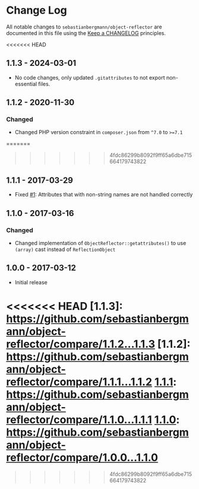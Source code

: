 # Change Log

All notable changes to `sebastianbergmann/object-reflector` are documented in this file using the [Keep a CHANGELOG](http://keepachangelog.com/) principles.

<<<<<<< HEAD
## 1.1.3 - 2024-03-01

* No code changes, only updated `.gitattributes` to not export non-essential files.

## 1.1.2 - 2020-11-30

### Changed

* Changed PHP version constraint in `composer.json` from `^7.0` to `>=7.1`

=======
>>>>>>> 4fdc86299b8092f9ff65a6dbe715664179743822
## 1.1.1 - 2017-03-29

* Fixed [#1](https://github.com/sebastianbergmann/object-reflector/issues/1): Attributes that with non-string names are not handled correctly

## 1.1.0 - 2017-03-16

### Changed

* Changed implementation of `ObjectReflector::getattributes()` to use `(array)` cast instead of `ReflectionObject`

## 1.0.0 - 2017-03-12

* Initial release

<<<<<<< HEAD
[1.1.3]: https://github.com/sebastianbergmann/object-reflector/compare/1.1.2...1.1.3
[1.1.2]: https://github.com/sebastianbergmann/object-reflector/compare/1.1.1...1.1.2
[1.1.1]: https://github.com/sebastianbergmann/object-reflector/compare/1.1.0...1.1.1
[1.1.0]: https://github.com/sebastianbergmann/object-reflector/compare/1.0.0...1.1.0
=======
[1.1.1]: https://github.com/sebastianbergmann/object-enumerator/compare/1.1.0...1.1.1
[1.1.0]: https://github.com/sebastianbergmann/object-enumerator/compare/1.0.0...1.1.0
>>>>>>> 4fdc86299b8092f9ff65a6dbe715664179743822
